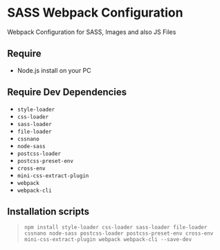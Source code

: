 # SASS Webpack Configuration
Webpack Configuration for SASS, Images and also JS Files

## Require 
  -	Node.js install on your PC
	
## Require Dev Dependencies
  -	`style-loader` 
  -	`css-loader` 
  -	`sass-loader`
  -	`file-loader`
  -	`cssnano`
  -	`node-sass`
  -	`postcss-loader`
  -	`postcss-preset-env`
  -	`cross-env`
  -	`mini-css-extract-plugin`
  -	`webpack`
  -	`webpack-cli`

## Installation scripts
  >	`npm install style-loader css-loader sass-loader file-loader cssnano node-sass postcss-loader postcss-preset-env cross-env mini-css-extract-plugin webpack webpack-cli --save-dev`
